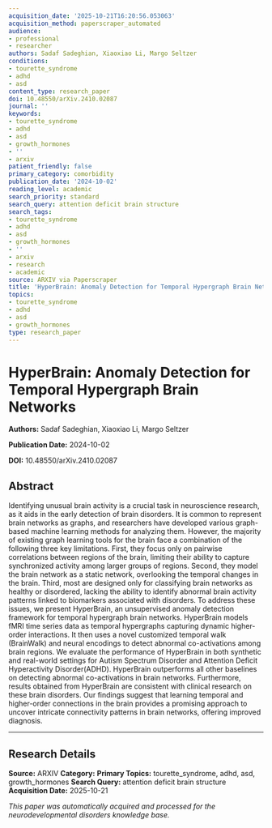 ```yaml
---
acquisition_date: '2025-10-21T16:20:56.053063'
acquisition_method: paperscraper_automated
audience:
- professional
- researcher
authors: Sadaf Sadeghian, Xiaoxiao Li, Margo Seltzer
conditions:
- tourette_syndrome
- adhd
- asd
content_type: research_paper
doi: 10.48550/arXiv.2410.02087
journal: ''
keywords:
- tourette_syndrome
- adhd
- asd
- growth_hormones
- ''
- arxiv
patient_friendly: false
primary_category: comorbidity
publication_date: '2024-10-02'
reading_level: academic
search_priority: standard
search_query: attention deficit brain structure
search_tags:
- tourette_syndrome
- adhd
- asd
- growth_hormones
- ''
- arxiv
- research
- academic
source: ARXIV via Paperscraper
title: 'HyperBrain: Anomaly Detection for Temporal Hypergraph Brain Networks'
topics:
- tourette_syndrome
- adhd
- asd
- growth_hormones
type: research_paper
---
```


# HyperBrain: Anomaly Detection for Temporal Hypergraph Brain Networks

**Authors:** Sadaf Sadeghian, Xiaoxiao Li, Margo Seltzer

**Publication Date:** 2024-10-02

**DOI:** 10.48550/arXiv.2410.02087

## Abstract

Identifying unusual brain activity is a crucial task in neuroscience research, as it aids in the early detection of brain disorders. It is common to represent brain networks as graphs, and researchers have developed various graph-based machine learning methods for analyzing them. However, the majority of existing graph learning tools for the brain face a combination of the following three key limitations. First, they focus only on pairwise correlations between regions of the brain, limiting their ability to capture synchronized activity among larger groups of regions. Second, they model the brain network as a static network, overlooking the temporal changes in the brain. Third, most are designed only for classifying brain networks as healthy or disordered, lacking the ability to identify abnormal brain activity patterns linked to biomarkers associated with disorders. To address these issues, we present HyperBrain, an unsupervised anomaly detection framework for temporal hypergraph brain networks. HyperBrain models fMRI time series data as temporal hypergraphs capturing dynamic higher-order interactions. It then uses a novel customized temporal walk (BrainWalk) and neural encodings to detect abnormal co-activations among brain regions. We evaluate the performance of HyperBrain in both synthetic and real-world settings for Autism Spectrum Disorder and Attention Deficit Hyperactivity Disorder(ADHD). HyperBrain outperforms all other baselines on detecting abnormal co-activations in brain networks. Furthermore, results obtained from HyperBrain are consistent with clinical research on these brain disorders. Our findings suggest that learning temporal and higher-order connections in the brain provides a promising approach to uncover intricate connectivity patterns in brain networks, offering improved diagnosis.

---

## Research Details

**Source:** ARXIV
**Category:** 
**Primary Topics:** tourette_syndrome, adhd, asd, growth_hormones
**Search Query:** attention deficit brain structure
**Acquisition Date:** 2025-10-21

*This paper was automatically acquired and processed for the neurodevelopmental disorders knowledge base.*
